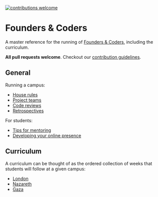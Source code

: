 [![contributions welcome](https://img.shields.io/badge/contributions-welcome-brightgreen.svg?style=flat)](https://github.com/foundersandcoders/master-reference/issues)

# Founders &amp; Coders

A master reference for the running of [Founders &amp; Coders](http://www.foundersandcoders.org), including the curriculum.

**All pull requests welcome**. Checkout our [contribution guidelines](https://github.com/foundersandcoders/master-reference/blob/master/CONTRIBUTING.md).

## General
Running a campus:
+ [House rules](./campus/house-rules.md)
+ [Project teams](./campus/teams)
+ [Code reviews](./campus/code-reviews.md)
+ [Retrospectives](./campus/retrospectives.md)

For students:
+ [Tips for mentoring](./campus/tips-for-mentoring.md)
+ [Developing your online presence](./campus/you.md)

## Curriculum

A curriculum can be thought of as the ordered collection of weeks that students will follow at a given campus:
+ [London](./london-curriculum.md)
+ [Nazareth](./nazareth-curriculum.md)
+ [Gaza](./gaza-curriculum.md)
